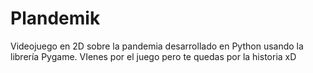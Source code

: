 # Plandemik
Videojuego en 2D sobre la pandemia desarrollado en Python usando la librería Pygame. VIenes por el juego pero te quedas por la historia xD
